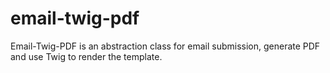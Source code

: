 # email-twig-pdf
Email-Twig-PDF is an abstraction class for email submission, generate PDF and use Twig to render the template.
